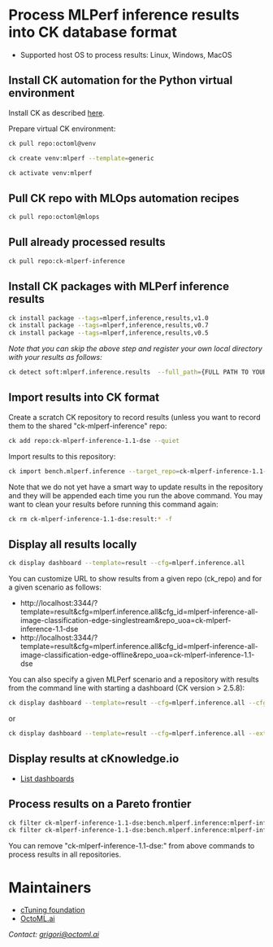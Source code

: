 # Process MLPerf inference results into CK database format

* Supported host OS to process results: Linux, Windows, MacOS

## Install CK automation for the Python virtual environment

Install CK as described [here](https://github.com/ctuning/ck#installation).

Prepare virtual CK environment:

```bash
ck pull repo:octoml@venv

ck create venv:mlperf --template=generic

ck activate venv:mlperf
```

## Pull CK repo with MLOps automation recipes
```bash
ck pull repo:octoml@mlops
```

## Pull already processed results
```bash
ck pull repo:ck-mlperf-inference
```

## Install CK packages with MLPerf inference results

```bash
ck install package --tags=mlperf,inference,results,v1.0
ck install package --tags=mlperf,inference,results,v0.7
ck install package --tags=mlperf,inference,results,v0.5
```

*Note that you can skip the above step and register your own local directory with your results as follows:*
```bash
ck detect soft:mlperf.inference.results  --full_path={FULL PATH TO YOUR DIRECTORY WITH MLPERF RESULTS}/README.md --force_version={SOME VERSION}
```

## Import results into CK format

Create a scratch CK repository to record results (unless you want to record them to the shared "ck-mlperf-inference" repo:
```bash
ck add repo:ck-mlperf-inference-1.1-dse --quiet
```

Import results to this repository:

```bash
ck import bench.mlperf.inference --target_repo=ck-mlperf-inference-1.1-dse
```

Note that we do not yet have a smart way to update results in the repository and they will be appended each time you run the above command.
You may want to clean your results before running this command again:
```bash
ck rm ck-mlperf-inference-1.1-dse:result:* -f
```

## Display all results locally

```bash
ck display dashboard --template=result --cfg=mlperf.inference.all
```

You can customize URL to show results from a given repo (ck_repo) and for a given scenario as follows:

* http://localhost:3344/?template=result&cfg=mlperf.inference.all&cfg_id=mlperf-inference-all-image-classification-edge-singlestream&repo_uoa=ck-mlperf-inference-1.1-dse
* http://localhost:3344/?template=result&cfg=mlperf.inference.all&cfg_id=mlperf-inference-all-image-classification-edge-offline&repo_uoa=ck-mlperf-inference-1.1-dse

You can also specify a given MLPerf scenario and a repository with results from the command line with starting a dashboard (CK version > 2.5.8):

```bash
ck display dashboard --template=result --cfg=mlperf.inference.all --cfg_id=mlperf-inference-all-image-classification-edge-singlestream --repo_uoa=ck-mlperf-inference-1.1-dse
```
or
```bash
ck display dashboard --template=result --cfg=mlperf.inference.all --extra_url="cfg_id=mlperf-inference-all-image-classification-edge-singlestream&repo_uoa=ck-mlperf-inference-1.1-dse"
```

## Display results at cKnowledge.io

* [List dashboards](https://cknowledge.io/?q=%22mlperf-inference-all-*%22)

## Process results on a Pareto frontier

```bash
ck filter ck-mlperf-inference-1.1-dse:bench.mlperf.inference:mlperf-inference-all-image-classification-edge-singlestream-pareto 
ck filter ck-mlperf-inference-1.1-dse:bench.mlperf.inference:mlperf-inference-all-*-pareto 
```

You can remove "ck-mlperf-inference-1.1-dse:" from above commands to process results in all repositories.


# Maintainers

* [cTuning foundation](https://cTuning.org)
* [OctoML.ai](https://OctoML.ai)

*Contact: grigori@octoml.ai*
